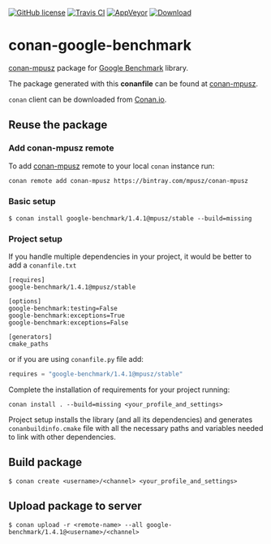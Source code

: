 [![GitHub license](https://img.shields.io/badge/license-MIT-blue.svg?maxAge=3600)](https://raw.githubusercontent.com/mpusz/conan-google-benchmark/master/LICENSE)
[![Travis CI](https://img.shields.io/travis/mpusz/conan-google-benchmark/master.svg?label=Travis%20CI)](https://travis-ci.org/mpusz/conan-google-benchmark)
[![AppVeyor](https://img.shields.io/appveyor/ci/mpusz/conan-google-benchmark/master.svg?label=AppVeyor)](https://ci.appveyor.com/project/mpusz/conan-google-benchmark)
[![Download](https://api.bintray.com/packages/mpusz/conan-mpusz/google-benchmark%3Ampusz/images/download.svg)](https://bintray.com/mpusz/conan-mpusz/google-benchmark%3Ampusz/_latestVersion)

# conan-google-benchmark

[conan-mpusz](https://bintray.com/mpusz/conan-mpusz) package for [Google Benchmark](https://github.com/google/benchmark) library.

The package generated with this **conanfile** can be found at [conan-mpusz](https://bintray.com/mpusz/conan-mpusz/google-benchmark%3Ampusz).

`conan` client can be downloaded from [Conan.io](https://conan.io).

## Reuse the package

### Add conan-mpusz remote

To add [conan-mpusz](https://bintray.com/mpusz/conan-mpusz) remote to your
local `conan` instance run:

```bash
conan remote add conan-mpusz https://bintray.com/mpusz/conan-mpusz
```

### Basic setup

```
$ conan install google-benchmark/1.4.1@mpusz/stable --build=missing
```

### Project setup

If you handle multiple dependencies in your project, it would be better
to add a `conanfile.txt`

```
[requires]
google-benchmark/1.4.1@mpusz/stable

[options]
google-benchmark:testing=False
google-benchmark:exceptions=True
google-benchmark:exceptions=False

[generators]
cmake_paths
```

or if you are using `conanfile.py` file add:

```python
requires = "google-benchmark/1.4.1@mpusz/stable"
```

Complete the installation of requirements for your project running:

```
conan install . --build=missing <your_profile_and_settings>
```

Project setup installs the library (and all its dependencies) and generates
`conanbuildinfo.cmake` file with all the necessary paths and variables
needed to link with other dependencies.


## Build package

```
$ conan create <username>/<channel> <your_profile_and_settings>
```

## Upload package to server

```
$ conan upload -r <remote-name> --all google-benchmark/1.4.1@<username>/<channel>
```
